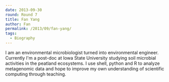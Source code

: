 ```yaml
---
date: 2013-09-30
round: Round 7
title: Fan Yang
author: Fan
permalink: /2013/09/fan-yang/
tags:
  - Biography
---
```

I am an environmental microbiologist turned into environmental engineer. Currently I'm a post-doc at Iowa State University studying soil microbial activities in the peatland ecosystems. I use shell, python and R to analyze metagenomic data and hope to improve my own understanding of scientific computing through teaching.
